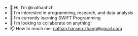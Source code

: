 - 👋 Hi, I’m @nathanhzh
- 👀 I’m interested in programming, research, and data analysis
- 🌱 I’m currently learning SWIFT Programming
- 💞️ I’m looking to collaborate on anything!
- 📫 How to reach me: nathan.hansen.zhang@gmail.com

<!---
nathanhzh/nathanhzh is a ✨ special ✨ repository because its `README.md` (this file) appears on your GitHub profile.
You can click the Preview link to take a look at your changes.
--->
